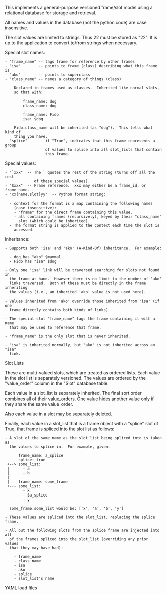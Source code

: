 This implements a general-purpose versioned frame/slot model using a
relational database for storage and retrieval.

All names and values in the database (not the python code) are case insensitive.

The slot values are limited to strings.  Thus 22 must be stored as "22".  It
is up to the application to convert to/from strings when necessary.


Special slot names:

    - "frame_name" -- tags frame for reference by other frames
    - "isa"        -- points to frame (class) describing what this frame is
    - "ako"        -- points to superclass
    - "class_name" -- names a category of things (class)

      - Declared in frames used as classes.  Inherited like normal slots,
        so that with:

            frame_name: dog
            class_name: dog

            frame_name: Fido
            isa: $dog
      
        Fido.class_name will be inherited (as "dog").  This tells what kind of
        thing you have.
    - "splice"     -- if "True", indicates that this frame represents a group
                      of values to splice into all slot_lists that contain
                      this frame.


Special values:

    - "`xxx"  -- The ` quotes the rest of the string (turns off all the rest
                 of these special values).
    - "$xxx"  -- Frame reference.  xxx may either be a frame_id, or frame_name.
    - "xx{name.slot}yy"  -- Python format string:
      
      - context for the format is a map containing the following names
        (case insensitive):
        - "frame" for the direct frame containing this value.
        - all containing frames (recursively), keyed by their "class_name"
          slot (which could be inherited).
      - The format string is applied to the context each time the slot is
        accessed.


Inheritance:

    - Supports both 'isa' and 'ako' (A-Kind-Of) inheritance.  For example:
      
      - dog has "ako" $mammal
      - Fido has "isa" $dog

    - Only one 'isa' link will be traversed searching for slots not found in
      the frame at hand.  However there is no limit to the number of 'ako'
      links traversed.  Both of these must be directly in the frame inheriting
      the values (i.e., an inherited 'ako' value is not used here).

    - Values inherited from 'ako' override those inherited from 'isa' (if one
      frame directly contains both kinds of links).

    - The special slot "frame_name" tags the frame containing it with a name
      that may be used to reference that frame.

    - "frame_name" is the only slot that is never inherited.

    - "isa" is inherited normally, but "ako" is not inherited across an "isa"
      link.


Slot Lists

These are multi-valued slots, which are treated as ordered lists.  Each value
in the slot list is separately versioned.  The values are ordered by the
"value_order" column in the "Slot" database table.

Each value in a slot_list is separately inherited.  The final sort order
combines all of their value_orders.  One value hides another value only if they
share the same value_order.

Also each value in a slot may be separately deleted.

Finally, each value in a slot_list that is a frame object with a "splice"
slot of True, that frame is spliced into the slot list as follows:

    - A slot of the same name as the slot_list being spliced into is taken as
      the values to splice in.  For example, given:

          frame_name: a_splice
          splice: true
     +--> some_list:
     |      - a
     |      - b
     |    
     |    frame_name: some_frame
     +--- some_list:
            - x
            - $a_splice
            - y

      some_frame.some_list would be: ['x', 'a', 'b', 'y']

    - These values are spliced into the slot_list, replacing the splice frame.

    - All but the following slots from the splice frame are injected into all
      of the frames spliced into the slot_list (overriding any prior values
      that they may have had):
       
        - frame_name
        - class_name
        - isa
        - ako
        - splice
        - slot_list's name



YAML load files
